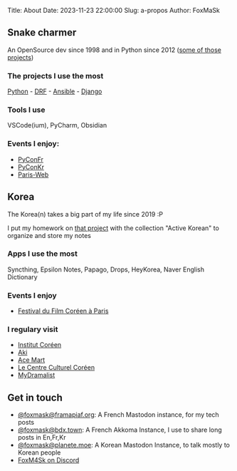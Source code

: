 Title: About 
Date: 2023-11-23 22:00:00
Slug: a-propos
Author: FoxMaSk


## Snake charmer

An OpenSource dev since 1998 and in Python since 2012 ([some of those projects](https://git.afpy.org))

### The projects I use the most

[Python](https://python.org/) - [DRF](https://www.django-rest-framework.org/) - [Ansible](https://www.ansible.com/) - [Django](https://www.djangoproject.com/)

### Tools I use 

VSCode(ium), PyCharm, Obsidian

### Events I enjoy:

* [PyConFr](https://pycon.fr/)
* [PyConKr](https://pycon.kr/)
* [Paris-Web](https://paris-web.fr/)

## Korea

The Korea(n) takes a big part of my life since 2019 :P

I put my homework on [that project](https://github.com/foxmask/kongbu) with the collection "Active Korean" to organize and store my notes

### Apps I use the most

Syncthing, Epsilon Notes, Papago, Drops, HeyKorea, Naver English Dictionary

### Events I enjoy

* [Festival du Film Coréen à Paris](https://www.ffcp-cinema.com/)

### I regulary visit 

* [Institut Coréen](https://www.institutcoreen.com/)
* [Aki](https://akiparis.fr/)
* [Ace Mart](https://acemartmall.com/fr/)
* [Le Centre Culturel Coréen](https://www.coree-culture.org/?lang=fr)
* [MyDramalist](https://mydramalist.com/)

## Get in touch

  * [@foxmask@framapiaf.org](https://framapiaf.org/@foxmask): A French Mastodon instance, for my tech posts
  * [@foxmask@bdx.town](https://bdx.town/@foxmask): A French Akkoma Instance, I use to share long posts in En,Fr,Kr
  * [@foxmask@planete.moe](https://planet.moe/deck/@foxmask): A Korean Mastodon Instance, to talk mostly to Korean people
  * [FoxM4Sk on Discord](https://discordapp.com/users/973924952455655475) 


